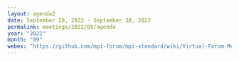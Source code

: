 ```yaml
---
layout: agenda2
date: September 28, 2022 - September 30, 2022
permalink: meetings/2022/09/agenda
year: "2022"
month: "09"
webex: "https://github.com/mpi-forum/mpi-standard/wiki/Virtual-Forum-Meeting-Information"
---
```


